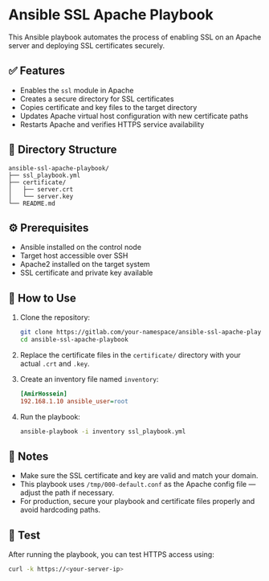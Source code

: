 # Ansible SSL Apache Playbook

This Ansible playbook automates the process of enabling SSL on an Apache server and deploying SSL certificates securely.

## ✅ Features

- Enables the `ssl` module in Apache
- Creates a secure directory for SSL certificates
- Copies certificate and key files to the target directory
- Updates Apache virtual host configuration with new certificate paths
- Restarts Apache and verifies HTTPS service availability

## 📁 Directory Structure

```
ansible-ssl-apache-playbook/
├── ssl_playbook.yml
├── certificate/
│   ├── server.crt
│   └── server.key
└── README.md
```

## ⚙️ Prerequisites

- Ansible installed on the control node
- Target host accessible over SSH
- Apache2 installed on the target system
- SSL certificate and private key available

## 🚀 How to Use

1. Clone the repository:

   ```bash
   git clone https://gitlab.com/your-namespace/ansible-ssl-apache-playbook.git
   cd ansible-ssl-apache-playbook
   ```

2. Replace the certificate files in the `certificate/` directory with your actual `.crt` and `.key`.

3. Create an inventory file named `inventory`:

   ```ini
   [AmirHossein]
   192.168.1.10 ansible_user=root
   ```

4. Run the playbook:

   ```bash
   ansible-playbook -i inventory ssl_playbook.yml
   ```

## 🔐 Notes

- Make sure the SSL certificate and key are valid and match your domain.
- This playbook uses `/tmp/000-default.conf` as the Apache config file — adjust the path if necessary.
- For production, secure your playbook and certificate files properly and avoid hardcoding paths.

## 🧪 Test

After running the playbook, you can test HTTPS access using:

```bash
curl -k https://<your-server-ip>
